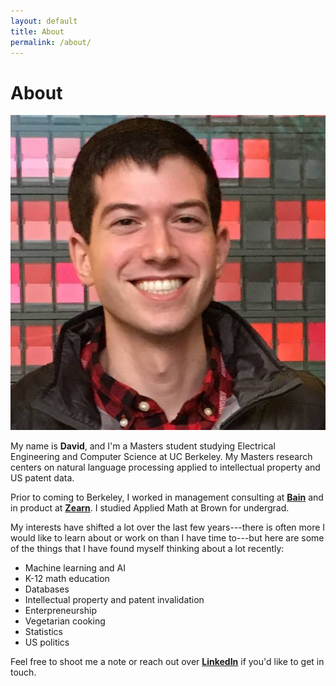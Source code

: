 ```yaml
---
layout: default
title: About
permalink: /about/
---
```


About
=====

![Me](/assets/David.jpg)

My name is **David**, and I'm a Masters student studying Electrical Engineering and Computer Science at UC Berkeley. My Masters research centers on natural language processing applied to intellectual property and US patent data.

Prior to coming to Berkeley, I worked in management consulting at [**Bain**](http://bain.com/) and in product at [**Zearn**](https://www.zearn.org/). I studied Applied Math at Brown for undergrad.

My interests have shifted a lot over the last few years---there is often more I would like to learn about or work on than I have time to---but here are some of the things that I have found myself thinking about a lot recently:

- Machine learning and AI
- K-12 math education
- Databases
- Intellectual property and patent invalidation
- Enterpreneurship
- Vegetarian cooking
- Statistics
- US politics

Feel free to shoot me a note or reach out over [**LinkedIn**](https://www.linkedin.com/in/david-winer-58223428) if you'd like to get in touch. 